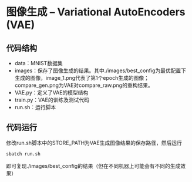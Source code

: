 # 图像生成 – Variational AutoEncoders (VAE)

## 代码结构

- data：MNIST数据集
- images：保存了图像生成的结果。其中./images/best_config为最优配置下生成的图像，image_1.png代表了第1个epoch生成的图像；compare_gen.png为VAE对compare_raw.png的重构结果。
- VAE.py：定义了VAE的模型结构
- train.py：VAE的训练及测试代码
- run.sh：运行脚本

## 代码运行

修改run.sh脚本中的STORE_PATH为VAE生成图像结果的保存路径，然后运行

```bash
sbatch run.sh
```

即可复现./images/best_config的结果（但在不同机器上可能会有不同的生成效果）